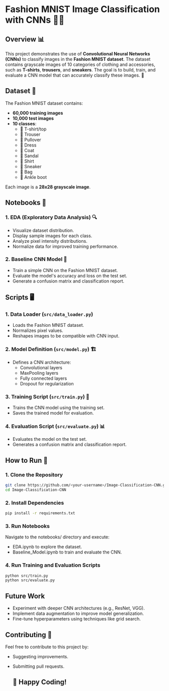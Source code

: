 # Fashion MNIST Image Classification with CNNs 👕👟

## Overview 📊

This project demonstrates the use of **Convolutional Neural Networks (CNNs)** to classify images in the **Fashion MNIST dataset**. The dataset contains grayscale images of 10 categories of clothing and accessories, such as **T-shirts**, **trousers**, and **sneakers**. The goal is to build, train, and evaluate a CNN model that can accurately classify these images. 🎯

## Dataset 📂

The Fashion MNIST dataset contains:
- **60,000 training images**
- **10,000 test images**
- **10 classes**:
  - 👕 T-shirt/top
  - 👖 Trouser
  - 🧥 Pullover
  - 👗 Dress
  - 🧥 Coat
  - 🥿 Sandal
  - 👔 Shirt
  - 👟 Sneaker
  - 👜 Bag
  - 🥾 Ankle boot

Each image is a **28x28 grayscale image**.

## Notebooks 📓

### 1. EDA (Exploratory Data Analysis) 🔍
- Visualize dataset distribution.
- Display sample images for each class.
- Analyze pixel intensity distributions.
- Normalize data for improved training performance.

### 2. Baseline CNN Model 🧠
- Train a simple CNN on the Fashion MNIST dataset.
- Evaluate the model's accuracy and loss on the test set.
- Generate a confusion matrix and classification report.

## Scripts 🖥️

### 1. Data Loader (`src/data_loader.py`)
- Loads the Fashion MNIST dataset.
- Normalizes pixel values.
- Reshapes images to be compatible with CNN input.

### 2. Model Definition (`src/model.py`) 🏗️
- Defines a CNN architecture:
  - Convolutional layers
  - MaxPooling layers
  - Fully connected layers
  - Dropout for regularization

### 3. Training Script (`src/train.py`) 🎯
- Trains the CNN model using the training set.
- Saves the trained model for evaluation.

### 4. Evaluation Script (`src/evaluate.py`) 📊
- Evaluates the model on the test set.
- Generates a confusion matrix and classification report.

## How to Run 🚀

### 1. Clone the Repository
```bash
git clone https://github.com/<your-username>/Image-Classification-CNN.git
cd Image-Classification-CNN

```

### 2. Install Dependencies
```bash
pip install -r requirements.txt
```

### 3. Run Notebooks
Navigate to the notebooks/ directory and execute:

- EDA.ipynb to explore the dataset.
- Baseline_Model.ipynb to train and evaluate the CNN.

### 4. Run Training and Evaluation Scripts
```bash
python src/train.py
python src/evaluate.py
```

## Future Work
- Experiment with deeper CNN architectures (e.g., ResNet, VGG).
- Implement data augmentation to improve model generalization.
- Fine-tune hyperparameters using techniques like grid search.

## Contributing 🤝
Feel free to contribute to this project by:

- Suggesting improvements.
- Submitting pull requests.

  ## 🎉 Happy Coding!
